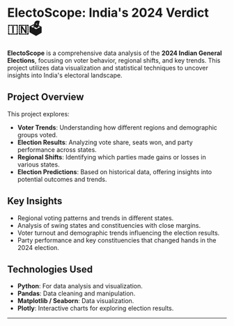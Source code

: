 # ElectoScope: India's 2024 Verdict 🇮🇳🗳️

**ElectoScope** is a comprehensive data analysis of the **2024 Indian General Elections**, focusing on voter behavior, regional shifts, and key trends. This project utilizes data visualization and statistical techniques to uncover insights into India's electoral landscape.

## Project Overview

This project explores:

- **Voter Trends**: Understanding how different regions and demographic groups voted.
- **Election Results**: Analyzing vote share, seats won, and party performance across states.
- **Regional Shifts**: Identifying which parties made gains or losses in various states.
- **Election Predictions**: Based on historical data, offering insights into potential outcomes and trends.

## Key Insights

- Regional voting patterns and trends in different states.
- Analysis of swing states and constituencies with close margins.
- Voter turnout and demographic trends influencing the election results.
- Party performance and key constituencies that changed hands in the 2024 election.

## Technologies Used

- **Python**: For data analysis and visualization.
- **Pandas**: Data cleaning and manipulation.
- **Matplotlib / Seaborn**: Data visualization.
- **Plotly**: Interactive charts for exploring election results.

---
